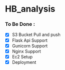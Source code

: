 # HB_analysis

### To Be Done : 

- [x] S3 Bucket Pull and push
- [x] Flask Api Support
- [x] Gunicorn Support  
- [x] Nginx Support  
- [x] Ec2 Setup 
- [x] Deployment
